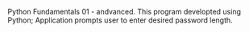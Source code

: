 Python Fundamentals 01 - andvanced.
This program developted using Python;
Application prompts user to enter desired password length.

